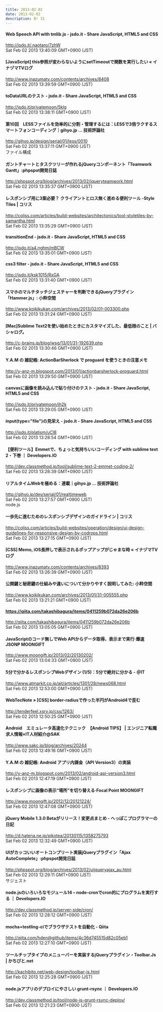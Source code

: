 ```yaml
---
title: 2013-02-02
date: 2013-02-02
description: B! 31
---
```


#### Web Speech API with tmlib.js - jsdo.it - Share JavaScript, HTML5 and CSS
http://jsdo.it/.naotaro/7zhW<br>
Sat Feb 02 2013 13:40:09 GMT+0900 (JST)<br>


#### [JavaScript] this参照が変わらないようにsetTimeoutで関数を実行したい « イナヅマTVログ
http://www.inazumatv.com/contents/archives/8408<br>
Sat Feb 02 2013 13:39:59 GMT+0900 (JST)<br>


#### toDataURLのテスト - jsdo.it - Share JavaScript, HTML5 and CSS
http://jsdo.it/privatemoon/5klg<br>
Sat Feb 02 2013 13:38:11 GMT+0900 (JST)<br>


#### 第10回　LESSファイルを効率的に分割・管理するには：LESSで3倍ラクするスマートフォンコーディング｜gihyo.jp … 技術評論社
http://gihyo.jp/design/serial/01/less/0010<br>
Sat Feb 02 2013 13:37:11 GMT+0900 (JST)<br>
ファイル構成


#### ガントチャートとタスクツリーが作れるjQueryコンポーネント「Teamwork Gantt」:phpspot開発日誌
http://phpspot.org/blog/archives/2013/02/jqueryteamwork.html<br>
Sat Feb 02 2013 13:35:37 GMT+0900 (JST)<br>


####   レスポンシブ用に3案必要？ クライアントとロス無く進める便利ツール -Style Tiles | コリス
http://coliss.com/articles/build-websites/architectonics/tool-styletiles-by-samantha.html<br>
Sat Feb 02 2013 13:35:29 GMT+0900 (JST)<br>


#### transitionEnd - jsdo.it - Share JavaScript, HTML5 and CSS
http://jsdo.it/a4.nghm/mBCW<br>
Sat Feb 02 2013 13:35:01 GMT+0900 (JST)<br>


#### css3 filter - jsdo.it - Share JavaScript, HTML5 and CSS
http://jsdo.it/ksk1015/RxGA<br>
Sat Feb 02 2013 13:31:40 GMT+0900 (JST)<br>


#### スマホのマルチタッチジェスチャーを判断できるjQueryプラグイン「Hammer.js」: 小粋空間
http://www.koikikukan.com/archives/2013/02/01-003300.php<br>
Sat Feb 02 2013 13:31:24 GMT+0900 (JST)<br>


#### [Mac]Sublime Text2を使い始めたときにカスタマイズした、最低限のこと | バシャログ。
http://c-brains.jp/blog/wsg/13/01/31-192639.php<br>
Sat Feb 02 2013 13:30:46 GMT+0900 (JST)<br>


#### Y.A.M の 雑記帳: ActionBarSherlock で proguard を使うときの注意メモ
http://y-anz-m.blogspot.com/2013/01/actionbarsherlock-proguard.html<br>
Sat Feb 02 2013 13:29:50 GMT+0900 (JST)<br>


#### canvasに画像を読み込んで貼り付けのテスト - jsdo.it - Share JavaScript, HTML5 and CSS
http://jsdo.it/privatemoon/ih2k<br>
Sat Feb 02 2013 13:29:05 GMT+0900 (JST)<br>


#### input(type="file")の見栄え - jsdo.it - Share JavaScript, HTML5 and CSS
http://jsdo.it/platism/uCl8<br>
Sat Feb 02 2013 13:28:54 GMT+0900 (JST)<br>


#### 【便利ツール】Emmetで、ちょっと気持ちいいコーディング with sublime text 2・下巻 ｜ Developers.IO
http://dev.classmethod.jp/tool/sublime-text-2-emmet-coding-2/<br>
Sat Feb 02 2013 13:28:39 GMT+0900 (JST)<br>


#### リアルタイムWebを極める：連載｜gihyo.jp … 技術評論社
http://gihyo.jp/dev/serial/01/realtimeweb<br>
Sat Feb 02 2013 13:27:57 GMT+0900 (JST)<br>
node.js


####   一歩先に進むためのレスポンシブデザインのガイドライン | コリス
http://coliss.com/articles/build-websites/operation/design/ui-design-guidelines-for-responsive-design-by-codrops.html<br>
Sat Feb 02 2013 13:27:15 GMT+0900 (JST)<br>


#### [CSS] Memo, iOS長押しで表示されるポップアップがじゃまな時 « イナヅマTVログ
http://www.inazumatv.com/contents/archives/8393<br>
Sat Feb 02 2013 13:26:39 GMT+0900 (JST)<br>


#### 公開鍵と秘密鍵の仕組みや違いについて分かりやすく説明してみた: 小粋空間
http://www.koikikukan.com/archives/2013/01/31-005555.php<br>
Sat Feb 02 2013 13:21:21 GMT+0900 (JST)<br>


#### https://qiita.com/takashibagura/items/0411259b072da26e206b
http://qiita.com/takashibagura/items/0411259b072da26e206b<br>
Sat Feb 02 2013 13:05:05 GMT+0900 (JST)<br>


#### JavaScriptのコード無しでWeb APIからデータ取得、表示まで実行·爆速JSONP MOONGIFT
http://www.moongift.jp/2013/02/20130202/<br>
Sat Feb 02 2013 13:04:33 GMT+0900 (JST)<br>


####  5分で分かるレスポンシブWebデザイン (1/5)：5分で絶対に分かる - ＠IT
http://www.atmarkit.co.jp/ait/articles/1301/28/news068.html<br>
Sat Feb 02 2013 12:53:00 GMT+0900 (JST)<br>


#### WebTecNote » [CSS] border-radiusで作った半円がAndroid4で歪む
http://tenderfeel.xsrv.jp/css/1263/<br>
Sat Feb 02 2013 12:50:25 GMT+0900 (JST)<br>


#### Android　エミュレータ高速化テクニック　【Android TIPS】 | エンジニア転職求人情報×IT人材紹介@SAK
http://www.sakc.jp/blog/archives/20244<br>
Sat Feb 02 2013 12:49:16 GMT+0900 (JST)<br>


#### Y.A.M の 雑記帳: Android アプリ内課金（API Version3）の実装
http://y-anz-m.blogspot.com/2013/02/android-api-version3.html<br>
Sat Feb 02 2013 12:47:19 GMT+0900 (JST)<br>


#### レスポンシブに画像の表示“場所”を切り替える·Focal Point MOONGIFT
http://www.moongift.jp/2012/12/20121224/<br>
Sat Feb 02 2013 12:47:08 GMT+0900 (JST)<br>


#### jQuery Mobile 1.3.0 Betaがリリース！変更点まとめ - へっぽこプログラマーの日記
http://d.hatena.ne.jp/pikotea/20130115/1358275793<br>
Sat Feb 02 2013 12:32:49 GMT+0900 (JST)<br>


#### UIがカッコいいオートコンプリート実装jQueryプラグイン「Ajax AutoComplete」:phpspot開発日誌
http://phpspot.org/blog/archives/2013/02/uijqueryajax_au.html<br>
Sat Feb 02 2013 12:29:11 GMT+0900 (JST)<br>
サジェスト


#### node.jsのいろいろなモジュール14 – node-cronでcron的にプログラムを実行する ｜ Developers.IO
http://dev.classmethod.jp/server-side/cron/<br>
Sat Feb 02 2013 12:28:12 GMT+0900 (JST)<br>


#### mocha+testling-ciでブラウザテストを自動化 - Qiita
http://qiita.com/hden@github/items/4c36d745515d82c05eb1<br>
Sat Feb 02 2013 12:27:10 GMT+0900 (JST)<br>


#### ツールチップタイプのメニューバーを実装するjQueryプラグイン・Toolbar.Js | かちびと.net
http://kachibito.net/web-design/toolbar-js.html<br>
Sat Feb 02 2013 12:25:28 GMT+0900 (JST)<br>


#### node.jsアプリのデプロイにやさしい grunt-rsync ｜ Developers.IO
http://dev.classmethod.jp/tool/node-js-grunt-rsync-deploy/<br>
Sat Feb 02 2013 12:21:23 GMT+0900 (JST)<br>


